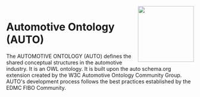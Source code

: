 <img src="https://spec.edmcouncil.org/fibo/htmlpages/master/latest/img/logo.66a988fe.png" width="150" align="right"/>

# Automotive Ontology (AUTO)
The AUTOMOTIVE ONTOLOGY (AUTO) defines the shared conceptual structures in the automotive industry. It is an OWL ontology. It is built upon the auto schema.org extension created by the W3C Automotive Ontology Community Group. AUTO's development process follows the best practices established by the EDMC FIBO Community.
